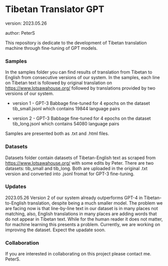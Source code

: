 # Tibetan Translator GPT

version: 2023.05.26

author: PeterS

This repository is dedicate to the development of Tibetan translation machine through fine-tuning of GPT models.

### Samples

In the samples folder you can find results of translation from Tibetan to English from consecutive versions of our system.
In the samples, each line on Tibetan text is followed by original translation on https://www.lotsawahouse.org/ followed by translations provided by two versions of our system.

* version 1 - GPT-3 Babbage fine-tuned for 4 epochs on the dataset tib_small.jsonl which contains 19844 language pairs

* version 2 - GPT-3 Babbage fine-tuned for 4 epochs on the dataset tib_long.jsonl which contains 54080 language pairs

Samples are presented both as .txt and .html files.

### Datasets

Datasets folder contain datasets of Tibetan-English text as scraped from https://www.lotsawahouse.org/ with some edits by Peter. There are two datasets: tib_small and tib_long.
Both are uploaded in the original .txt version and converted into .jsonl fromat for GPT-3 fine-tuning.

### Updates

2023.05.26 Version 2 of our system already outperforms GPT-4 in Tibetan-to-English translation, despite being a much smaller model. The problem we are facing now is that line-by-line text in our dataset is in many places not matching, also, English translations in many places are adding words that do not appear in Tibetan text. While for the human reader it does not matter, for machine learning this presents a problem. Currently, we are working on improving the dataset. Expect the upadate soon.

### Collaboration

If you are interested in  collaborating on this project please contact me. PeterS.
